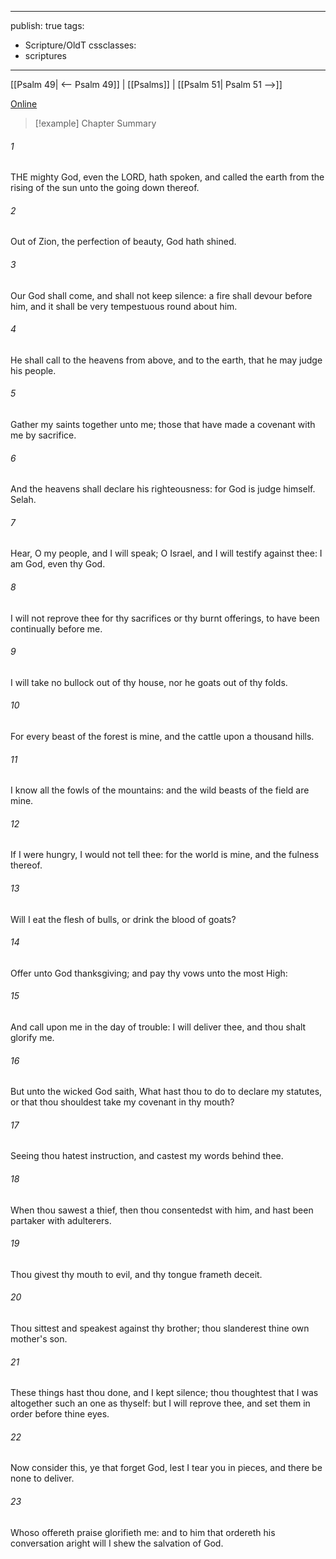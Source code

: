 

---
publish: true
tags:
  - Scripture/OldT
cssclasses:
  - scriptures
---
[[Psalm 49| <-- Psalm 49]] | [[Psalms]] | [[Psalm 51| Psalm 51 -->]]

[Online](https://churchofjesuschrist.org/study/scriptures/ot/ps/50?lang=eng)

>[!example] Chapter Summary
>
###### 1
THE mighty God, even the LORD, hath spoken, and called the earth from the rising of the sun unto the going down thereof.
###### 2
Out of Zion, the perfection of beauty, God hath shined.
###### 3
Our God shall come, and shall not keep silence: a fire shall devour before him, and it shall be very tempestuous round about him.
###### 4
He shall call to the heavens from above, and to the earth, that he may judge his people.
###### 5
Gather my saints together unto me; those that have made a covenant with me by sacrifice.
###### 6
And the heavens shall declare his righteousness: for God is judge himself.  Selah.
###### 7
Hear, O my people, and I will speak; O Israel, and I will testify against thee: I am God, even thy God.
###### 8
I will not reprove thee for thy sacrifices or thy burnt offerings, to have been continually before me.
###### 9
I will take no bullock out of thy house, nor he goats out of thy folds.
###### 10
For every beast of the forest is mine, and the cattle upon a thousand hills.
###### 11
I know all the fowls of the mountains: and the wild beasts of the field are mine.
###### 12
If I were hungry, I would not tell thee: for the world is mine, and the fulness thereof.
###### 13
Will I eat the flesh of bulls, or drink the blood of goats?
###### 14
Offer unto God thanksgiving; and pay thy vows unto the most High:
###### 15
And call upon me in the day of trouble: I will deliver thee, and thou shalt glorify me.
###### 16
But unto the wicked God saith, What hast thou to do to declare my statutes, or that thou shouldest take my covenant in thy mouth?
###### 17
Seeing thou hatest instruction, and castest my words behind thee.
###### 18
When thou sawest a thief, then thou consentedst with him, and hast been partaker with adulterers.
###### 19
Thou givest thy mouth to evil, and thy tongue frameth deceit.
###### 20
Thou sittest and speakest against thy brother; thou slanderest thine own mother's son.
###### 21
These things hast thou done, and I kept silence; thou thoughtest that I was altogether such an one as thyself: but I will reprove thee, and set them in order before thine eyes.
###### 22
Now consider this, ye that forget God, lest I tear you in pieces, and there be none to deliver.
###### 23
Whoso offereth praise glorifieth me: and to him that ordereth his conversation aright will I shew the salvation of God.



